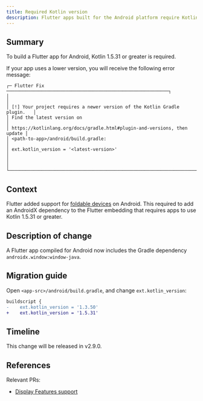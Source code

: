 ```yaml
---
title: Required Kotlin version 
description: Flutter apps built for the Android platform require Kotlin 1.5.31 or greater.
---
```


## Summary

To build a Flutter app for Android, Kotlin 1.5.31 or greater is required.

If your app uses a lower version, you will receive the following error message:

```
┌─ Flutter Fix ────────────────────────────────────────────────────────────┐
│                                                                          │
│ [!] Your project requires a newer version of the Kotlin Gradle plugin.   │
│ Find the latest version on                                               │
│ https://kotlinlang.org/docs/gradle.html#plugin-and-versions, then update │
│ <path-to-app>/android/build.gradle:                                      │
│ ext.kotlin_version = '<latest-version>'                                  │
│                                                                          │
└──────────────────────────────────────────────────────────────────────────┘
```

## Context

Flutter added support for [foldable devices][1] on Android.
This required to add an AndroidX dependency to the Flutter embedding that
requires apps to use Kotlin 1.5.31 or greater.

## Description of change

A Flutter app compiled for Android now includes the Gradle dependency 
`androidx.window:window-java`.

## Migration guide

Open `<app-src>/android/build.gradle`, and change `ext.kotlin_version`:

```diff
buildscript {
-    ext.kotlin_version = '1.3.50'
+    ext.kotlin_version = '1.5.31'
```

## Timeline

This change will be released in v2.9.0.

## References

Relevant PRs:

* [Display Features support][]


[Display Features support]: https://github.com/flutter/engine/pull/29585

[1]: https://developer.android.com/guide/topics/large-screens/learn-about-foldables
